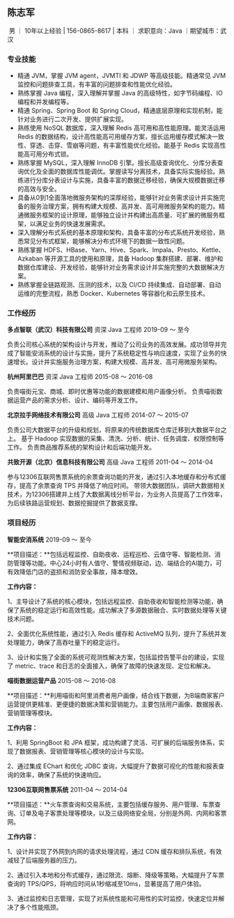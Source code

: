 ## 																																											陈志军

​			  男 ｜ 10年以上经验 | 156-0865-8617 | 本科 ｜ 求职意向：Java ｜期望城市：武汉

### 专业技能

- 精通 JVM，掌握 JVM agent，JVMTI 和 JDWP 等高级技能。精通常见 JVM 监控和问题排查工具，有丰富的问题排查和性能优化经验。
- 熟练掌握 Java 编程，深入理解并掌握 Java 的高级特性，如字节码编程、IO 编程和并发编程等。
- 精通 Spring、Spring Boot 和 Spring Cloud，精通底层原理和实现机制，能针对业务进行二次开发、提供扩展实现。
- 熟练使用 NoSQL 数据库，深入理解 Redis 高可用和高性能原理。能灵活运用 Redis 的数据结构，设计高性能高可用缓存方案，擅长运用缓存模式解决一致性、穿透、击穿、雪崩等问题，有丰富性能优化经验。能基于 Redis 实现高性能高可用分布式锁。
- 熟练掌握 MySQL，深入理解 InnoDB 引擎。擅长高级查询优化、分库分表查询优化及全面的数据库性能调优。掌握读写分离技术，具备实际实施经验。熟练进行分库分表设计与实施，具备丰富的数据迁移经验，确保大规模数据迁移的高效与安全。
- 具备从0到1全面落地微服务架构的深厚经验，能够针对业务需求设计并实施完备的服务治理方案，拥有构建大规模、高并发、高可用微服务架构的能力。精通微服务框架的设计原理，能够独立设计并构建出高质量、可扩展的微服务框架，以满足业务的快速发展需求。
- 深入理解分布式系统的基本原理和架构，具备丰富的分布式系统开发经验，熟悉常见分布式框架，能够解决分布式环境下的数据一致性问题。
- 熟练掌握 HDFS、HBase、Yarn、Hive、Spark、Impala、Presto、Kettle、Azkaban 等开源工具的使用和原理，具备 Hadoop 集群搭建、部署、维护和数据仓库建设、开发经验，能够针对业务需求设计并实施完整的大数据解决方案。
- 熟练掌握全链路观测、压测的技术，以及 CI/CD 持续集成、自动部署、自动运维的完整流程，熟悉 Docker、Kubernetes 等容器化和云原生技术。

### 工作经历

**多点智联（武汉）科技有限公司**					 资深 Java 工程师			                2019-09 ～ 至今

负责公司核心系统的架构设计与开发，推动了公司业务的高效发展。成功领导并完成了智能安消系统的设计与实施，提升了系统稳定性与响应速度，实现了业务的快速增长。设计并实施服务治理方案，构建大规模、高并发、高可用微服务架构。

**杭州阿里巴巴**									资深 Java 工程师 					2015-08 ～ 2016-08

负责喵街元宝、商城、即时优惠等功能的数据建模和用户画像分析。 负责喵街数据运营产品的需求分析、设计、编码等开发工作。

**北京拉手网络技术有限公司** 						高级 Java 工程师 					2014-07 ～ 2015-07

负责公司大数据平台的升级和规划，将原来的传统数据库仓库迁移到大数据平台之上。 基于 Hadoop 实现数据的采集、清洗、分析、统计、任务调度、权限控制等工作。 负责商品推荐系统的架构设计和后端功能开发。

**共致开源（北京）信息科技有限公司** 				高级 Java 工程师 					2011-04 ～ 2014-04

参与12306互联网售票系统的余票查询功能的开发，通过引入本地缓存和分布式缓存，提高了余票查询 TPS 并降低了响应时间。 带领大数据团队，调研大数据相关技术，为12306搭建并上线了大数据离线分析平台，为业务人员提高了工作效率，为后续铁路运营规划、数据挖掘提供了数据支撑。

### 项目经历

**智能安消系统**																	2019-09 ～ 至今

**项目描述：**包括远程监控、自助夜收、运程巡检、云值守等、智能检测、消防管理等功能。中心24小时有人值守、警情视频联动，边、端结合的AI能力，可有效降低门店的盗损和消防安全事故，降本增效。

**工作内容：**

1、主导设计了系统的核心模块，包括远程监控、自助夜收和智能检测等功能，确保了系统的稳定运行和高效性能。成功解决了多源数据融合、实时数据处理等关键技术问题。

2、全面优化系统性能，通过引入 Redis 缓存和 ActiveMQ 队列，提升了系统并发处理能力，确保了高吞吐量下的稳定运行。

3、设计和实施了全面的系统可观测性解决方案，包括监控告警平台的建设，实现了 metric、trace 和日志的全面接入，确保了故障的快速发现、定位和解决。

**喵街数据运营产品**																2015-08 ～ 2016-08

**项目描述：**利用喵街和阿里消费者用户画像，结合线下数据，为B端商家客户运营提供更精准、更便捷的数据决策和营销能力。主要包括用户画像、数据报表、营销管理等模块。

**工作内容：**

1、利用 SpringBoot 和 JPA 框架，成功构建了灵活、可扩展的后端服务体系，实现了数据报表、营销管理等核心模块的设计与实现。

2、通过集成 EChart 和优化 JDBC 查询，大幅提升了数据可视化的性能和报表查询的效率，确保了系统的快速响应。

**12306互联网售票系统** 															2011-04 ～ 2014-04

**项目描述：**火车票查询和交易系统，主要包括缓存服务、用户管理、车票查询、订单及电子客票处理等模块，以及三级网络安全局，分别是外网、内网和客票网。

**工作内容：**

1、设计并实现了外网到内网的请求处理流程，通过 CDN 缓存和排队系统，有效减轻了后端服务器的压力。

2、通过引入本地和分布式缓存，通过限流、熔断、降级等策略，大幅提升了车票查询的 TPS/QPS，将响应时间从1秒缩减至10ms，显著提高了用户体验。

3、通过监控和日志管理，实现了对系统性能和可用性的实时监控，快速定位并解决了多个性能瓶颈。